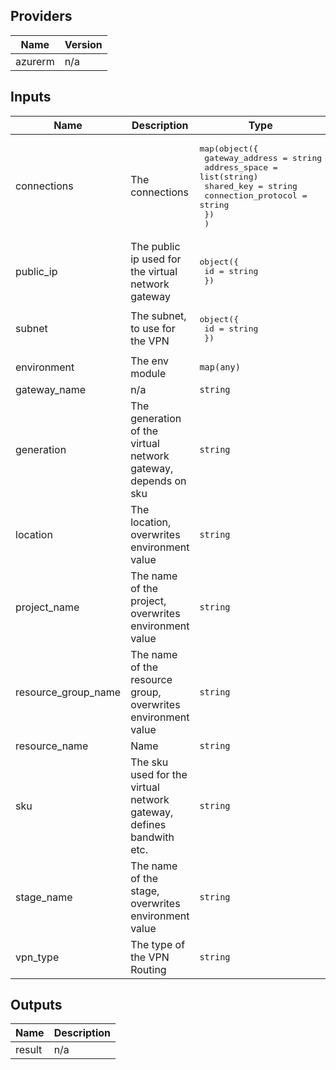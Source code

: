 ## Providers

| Name | Version |
|------|---------|
| azurerm | n/a |

## Inputs

| Name | Description | Type | Default | Required |
|------|-------------|------|---------|:--------:|
| connections | The connections | <pre>map(object({<br>    gateway_address     = string<br>    address_space       = list(string)<br>    shared_key          = string<br>    connection_protocol = string<br>    })<br>  )</pre> | n/a | yes |
| public\_ip | The public ip used for the virtual network gateway | <pre>object({<br>    id = string<br>  })</pre> | n/a | yes |
| subnet | The subnet, to use for the VPN | <pre>object({<br>    id = string<br>  })</pre> | n/a | yes |
| environment | The env module | `map(any)` | `{}` | no |
| gateway\_name | n/a | `string` | `"gateway"` | no |
| generation | The generation of the virtual network gateway, depends on sku | `string` | `"Generation1"` | no |
| location | The location, overwrites environment value | `string` | `"*"` | no |
| project\_name | The name of the project, overwrites environment value | `string` | `"*"` | no |
| resource\_group\_name | The name of the resource group, overwrites environment value | `string` | `"*"` | no |
| resource\_name | Name | `string` | `""` | no |
| sku | The sku used for the virtual network gateway, defines bandwith etc. | `string` | `"Basic"` | no |
| stage\_name | The name of the stage, overwrites environment value | `string` | `"*"` | no |
| vpn\_type | The type of the VPN Routing | `string` | `"RouteBased"` | no |

## Outputs

| Name | Description |
|------|-------------|
| result | n/a |

